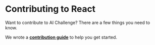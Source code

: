 # Contributing to React

Want to contribute to AI Challenge? There are a few things you need to know.

We wrote a **[contribution guide](https://facebook.github.io/react/contributing/how-to-contribute.html)** to help you get started.